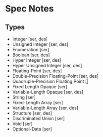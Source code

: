 # Spec Notes

## Types

- Integer [ser, des]
- Unsigned Integer [ser, des]
- Enumeration [ser]
- Boolean [ser, des]
- Hyper Integer [ser, des]
- Hyper Unsigned Integer [ser, des]
- Floating-Point [ser, des]
- Double-Precision Floating-Point [ser, des]
- Quadruple-Precision Floating Point []
- Fixed Length Opaque [ser]
- Variable-Length Opaque [ser, des]
- String [ser]
- Fixed-Length Array [ser]
- Variable-Length Array [ser, des]
- Structure [ser, des]
- Discriminated Union [ser]
- Void [ser]
- Optional-Data [ser]
